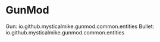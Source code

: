 # GunMod
Gun: io.github.mysticalmike.gunmod.common.entities
Bullet: io.github.mysticalmike.gunmod.common.entities
